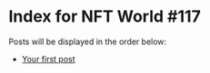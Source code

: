# Index for NFT World #117
Posts will be displayed in the order below:

- [Your first post](./001-first.md)


